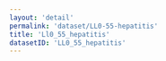```yaml
---
layout: 'detail'
permalink: 'dataset/LL0-55-hepatitis'
title: 'Ll0_55_hepatitis'
datasetID: 'LL0_55_hepatitis'
---
```


